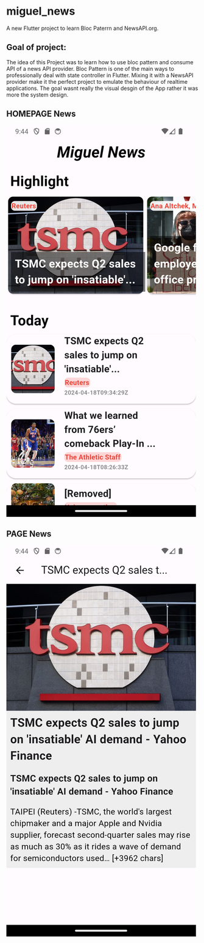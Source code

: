 # miguel_news

A new Flutter project to learn Bloc Paterrn and NewsAPI.org.

## Goal of project:

The idea of this Project was to learn how to use bloc pattern and consume API of a news API provider.
Bloc Pattern is one of the main ways to professionally deal with state controller in Flutter. 
Mixing it with a NewsAPI provider make it the perfect project to emulate the behaviour of realtime applications.
The goal wasnt really the visual desgin of the App rather it was more the system design.

## HOMEPAGE News
![ezcv logo](https://raw.githubusercontent.com/miguelnunoj/miguel_news/main/homepage-miguel-news.png)

## PAGE News
![ezcv logo](https://raw.githubusercontent.com/miguelnunoj/miguel_news/main/news-miguel-news.png)
